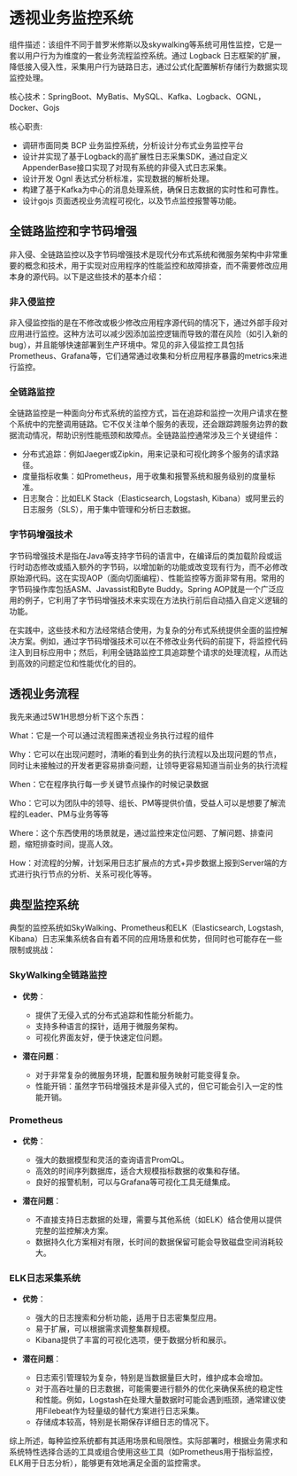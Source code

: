 # 透视业务监控系统
组件描述：该组件不同于普罗米修斯以及skywalking等系统可用性监控，它是一套以用户行为为维度的一套业务流程监控系统。通过 Logback 日志框架的扩展，降低接入侵入性，采集用户行为链路日志，通过公式化配置解析存储行为数据实现监控处理。

核心技术：SpringBoot、MyBatis、MySQL、Kafka、Logback、OGNL，Docker、Gojs

核心职责:

- 调研市面同类 BCP 业务监控系统，分析设计分布式业务监控平台
- 设计并实现了基于Logback的高扩展性日志采集SDK，通过自定义AppenderBase接口实现了对现有系统的非侵入式日志采集。
- 设计开发 Ognl 表达式分析标准，实现数据的解析处理。
- 构建了基于Kafka为中心的消息处理系统，确保日志数据的实时性和可靠性。
- 设计gojs 页面透视业务流程可视化，以及节点监控报警等功能。

## 全链路监控和字节码增强
非入侵、全链路监控以及字节码增强技术是现代分布式系统和微服务架构中非常重要的概念和技术，用于实现对应用程序的性能监控和故障排查，而不需要修改应用本身的源代码。以下是这些技术的基本介绍：

### 非入侵监控

非入侵监控指的是在不修改或极少修改应用程序源代码的情况下，通过外部手段对应用进行监控。这种方法可以减少因添加监控逻辑而导致的潜在风险（如引入新的bug），并且能够快速部署到生产环境中。常见的非入侵监控工具包括Prometheus、Grafana等，它们通常通过收集和分析应用程序暴露的metrics来进行监控。

### 全链路监控

全链路监控是一种面向分布式系统的监控方式，旨在追踪和监控一次用户请求在整个系统中的完整调用链路。它不仅关注单个服务的表现，还会跟踪跨服务边界的数据流动情况，帮助识别性能瓶颈和故障点。全链路监控通常涉及三个关键组件：
- 分布式追踪：例如Jaeger或Zipkin，用来记录和可视化跨多个服务的请求路径。
- 度量指标收集：如Prometheus，用于收集和报警系统和服务级别的度量标准。
- 日志聚合：比如ELK Stack（Elasticsearch, Logstash, Kibana）或阿里云的日志服务（SLS），用于集中管理和分析日志数据。

### 字节码增强技术

字节码增强技术是指在Java等支持字节码的语言中，在编译后的类加载阶段或运行时动态修改或插入额外的字节码，以增加新的功能或改变现有行为，而不必修改原始源代码。这在实现AOP（面向切面编程）、性能监控等方面非常有用。常用的字节码操作库包括ASM、Javassist和Byte Buddy。Spring AOP就是一个广泛应用的例子，它利用了字节码增强技术来实现在方法执行前后自动插入自定义逻辑的功能。

在实践中，这些技术和方法经常结合使用，为复杂的分布式系统提供全面的监控解决方案。例如，通过字节码增强技术可以在不修改业务代码的前提下，将监控代码注入到目标应用中；然后，利用全链路监控工具追踪整个请求的处理流程，从而达到高效的问题定位和性能优化的目的。

## 透视业务流程
我先来通过5W1H思想分析下这个东西：

What：它是一个可以通过流程图来透视业务执行过程的组件

Why：它可以在出现问题时，清晰的看到业务的执行流程以及出现问题的节点，同时让未接触过的开发者更容易排查问题，让领导更容易知道当前业务的执行流程

When：它在程序执行每一步关键节点操作的时候记录数据

Who：它可以为团队中的领导、组长、PM等提供价值，受益人可以是想要了解流程的Leader、PM与业务等等

Where：这个东西使用的场景就是，通过监控来定位问题、了解问题、排查问题，缩短排查时间，提高人效。

How：对流程的分解，计划采用日志扩展点的方式+异步数据上报到Server端的方式进行执行节点的分析、关系可视化等等。


## 典型监控系统
典型的监控系统如SkyWalking、Prometheus和ELK（Elasticsearch, Logstash, Kibana）日志采集系统各自有着不同的应用场景和优势，但同时也可能存在一些限制或挑战：

### SkyWalking全链路监控

- **优势**：
    - 提供了无侵入式的分布式追踪和性能分析能力。
    - 支持多种语言的探针，适用于微服务架构。
    - 可视化界面友好，便于快速定位问题。

- **潜在问题**：
    - 对于非常复杂的微服务环境，配置和服务映射可能变得复杂。
    - 性能开销：虽然字节码增强技术是非侵入式的，但它可能会引入一定的性能开销。

### Prometheus

- **优势**：
    - 强大的数据模型和灵活的查询语言PromQL。
    - 高效的时间序列数据库，适合大规模指标数据的收集和存储。
    - 良好的报警机制，可以与Grafana等可视化工具无缝集成。

- **潜在问题**：
    - 不直接支持日志数据的处理，需要与其他系统（如ELK）结合使用以提供完整的监控解决方案。
    - 数据持久化方案相对有限，长时间的数据保留可能会导致磁盘空间消耗较大。

### ELK日志采集系统

- **优势**：
    - 强大的日志搜索和分析功能，适用于日志密集型应用。
    - 易于扩展，可以根据需求调整集群规模。
    - Kibana提供了丰富的可视化选项，便于数据分析和展示。

- **潜在问题**：
    - 日志索引管理较为复杂，特别是当数据量巨大时，维护成本会增加。
    - 对于高吞吐量的日志数据，可能需要进行额外的优化来确保系统的稳定性和性能。例如，Logstash在处理大量数据时可能会遇到瓶颈，通常建议使用Filebeat作为轻量级的替代方案进行日志采集。
    - 存储成本较高，特别是长期保存详细日志的情况下。

综上所述，每种监控系统都有其适用场景和局限性。实际部署时，根据业务需求和系统特性选择合适的工具或组合使用这些工具（如Prometheus用于指标监控，ELK用于日志分析），能够更有效地满足全面的监控需求。

